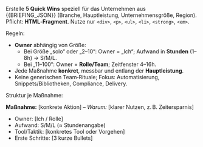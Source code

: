Erstelle **5 Quick Wins** speziell für das Unternehmen aus {{BRIEFING_JSON}} (Branche, Hauptleistung, Unternehmensgröße, Region).
Pflicht: **HTML‑Fragment**. Nutze nur `<div>`, `<p>`, `<ul>`, `<li>`, `<strong>`, `<em>`.

Regeln:
- **Owner** abhängig von Größe:
  - Bei Größe „solo“ oder „2–10“: Owner = „Ich“; Aufwand in **Stunden** (1–8h) → S/M/L.
  - Bei „11–100“: Owner = **Rolle/Team**; Zeitfenster 4–16h.
- Jede Maßnahme **konkret**, messbar und entlang der **Hauptleistung**.
- Keine generischen Team‑Rituale; Fokus: Automatisierung, Snippets/Bibliotheken, Compliance, Delivery.

Struktur je Maßnahme:
<div class="qw">
  <p><strong>Maßnahme:</strong> [konkrete Aktion] – <em>Warum:</em> [klarer Nutzen, z. B. Zeitersparnis]</p>
  <ul>
    <li>Owner: [Ich / Rolle]</li>
    <li>Aufwand: S/M/L (≈ Stundenangabe)</li>
    <li>Tool/Taktik: [konkretes Tool oder Vorgehen]</li>
    <li>Erste Schritte: [3 kurze Bullets]</li>
  </ul>
</div>
